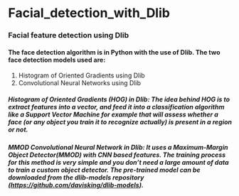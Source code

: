 # Facial_detection_with_Dlib

### Facial feature detection using Dlib

#### The face detection algorithm  is in Python with the use of Dlib. The two face detection models used are:
1. Histogram of Oriented Gradients using Dlib
2. Convolutional Neural Networks using Dlib

##### Histogram of Oriented Gradients (HOG) in Dlib: The idea behind HOG is to extract features into a vector, and feed it into a classification algorithm like a Support Vector Machine for example that will assess whether a face (or any object you train it to recognize actually) is present in a region or not.

##### MMOD Convolutional Neural Network in Dlib: It uses a Maximum-Margin Object Detector(MMOD) with CNN based features. The training process for this method is very simple and you don’t need a large amount of data to train a custom object detector. The pre-trained model can be downloaded from the dlib-models repository (https://github.com/davisking/dlib-models).
